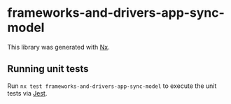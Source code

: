 # frameworks-and-drivers-app-sync-model

This library was generated with [Nx](https://nx.dev).

## Running unit tests

Run `nx test frameworks-and-drivers-app-sync-model` to execute the unit tests via [Jest](https://jestjs.io).
